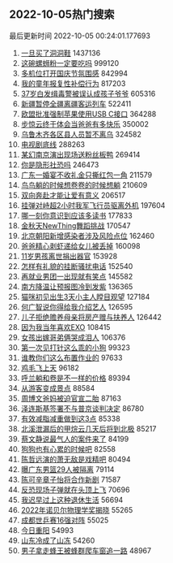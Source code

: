 ## 2022-10-05热门搜索 
最后更新时间 2022-10-05 00:24:01.177693 
1. [一旦买了洞洞鞋](https://s.weibo.com/weibo?q=%23%E4%B8%80%E6%97%A6%E4%B9%B0%E4%BA%86%E6%B4%9E%E6%B4%9E%E9%9E%8B%23&t=31&band_rank=1&Refer=top) 1437136
1. [这碗螺蛳粉一定要吃吗](https://s.weibo.com/weibo?q=%23%E8%BF%99%E7%A2%97%E8%9E%BA%E8%9B%B3%E7%B2%89%E4%B8%80%E5%AE%9A%E8%A6%81%E5%90%83%E5%90%97%23&t=31&band_rank=2&Refer=top) 999120
1. [多机位打开国庆节氛围感](https://s.weibo.com/weibo?q=%23%E5%A4%9A%E6%9C%BA%E4%BD%8D%E6%89%93%E5%BC%80%E5%9B%BD%E5%BA%86%E8%8A%82%E6%B0%9B%E5%9B%B4%E6%84%9F%23&t=31&band_rank=3&Refer=top) 842994
1. [我的童年报复性补偿行为](https://s.weibo.com/weibo?q=%23%E6%88%91%E7%9A%84%E7%AB%A5%E5%B9%B4%E6%8A%A5%E5%A4%8D%E6%80%A7%E8%A1%A5%E5%81%BF%E8%A1%8C%E4%B8%BA%23&t=31&band_rank=4&Refer=top) 817203
1. [37岁白发缉毒警被误认成孩子爷爷](https://s.weibo.com/weibo?q=%2337%E5%B2%81%E7%99%BD%E5%8F%91%E7%BC%89%E6%AF%92%E8%AD%A6%E8%A2%AB%E8%AF%AF%E8%AE%A4%E6%88%90%E5%AD%A9%E5%AD%90%E7%88%B7%E7%88%B7%23&t=31&band_rank=5&Refer=top) 605316
1. [新疆暂停全疆离疆客运列车](https://s.weibo.com/weibo?q=%23%E6%96%B0%E7%96%86%E6%9A%82%E5%81%9C%E5%85%A8%E7%96%86%E7%A6%BB%E7%96%86%E5%AE%A2%E8%BF%90%E5%88%97%E8%BD%A6%23&t=31&band_rank=6&Refer=top) 522411
1. [欧盟批准强制苹果使用USB C接口](https://s.weibo.com/weibo?q=%E6%AC%A7%E7%9B%9F%E6%89%B9%E5%87%86%E5%BC%BA%E5%88%B6%E8%8B%B9%E6%9E%9C%E4%BD%BF%E7%94%A8USB%20C%E6%8E%A5%E5%8F%A3&t=31&band_rank=7&Refer=top) 364288
1. [步惊云终于体会当爸爸有多快乐](https://s.weibo.com/weibo?q=%23%E6%AD%A5%E6%83%8A%E4%BA%91%E7%BB%88%E4%BA%8E%E4%BD%93%E4%BC%9A%E5%BD%93%E7%88%B8%E7%88%B8%E6%9C%89%E5%A4%9A%E5%BF%AB%E4%B9%90%23&t=31&band_rank=8&Refer=top) 350002
1. [乌鲁木齐各区县人员暂不离乌](https://s.weibo.com/weibo?q=%23%E4%B9%8C%E9%B2%81%E6%9C%A8%E9%BD%90%E5%90%84%E5%8C%BA%E5%8E%BF%E4%BA%BA%E5%91%98%E6%9A%82%E4%B8%8D%E7%A6%BB%E4%B9%8C%23&t=31&band_rank=9&Refer=top) 324582
1. [电视剧底线](https://s.weibo.com/weibo?q=%E7%94%B5%E8%A7%86%E5%89%A7%E5%BA%95%E7%BA%BF&t=31&band_rank=10&Refer=top) 288263
1. [某幻南京演出现场送粉丝板鸭](https://s.weibo.com/weibo?q=%23%E6%9F%90%E5%B9%BB%E5%8D%97%E4%BA%AC%E6%BC%94%E5%87%BA%E7%8E%B0%E5%9C%BA%E9%80%81%E7%B2%89%E4%B8%9D%E6%9D%BF%E9%B8%AD%23&t=31&band_rank=11&Refer=top) 269414
1. [你是隐形社恐吗](https://s.weibo.com/weibo?q=%23%E4%BD%A0%E6%98%AF%E9%9A%90%E5%BD%A2%E7%A4%BE%E6%81%90%E5%90%97%23&t=31&band_rank=12&Refer=top) 246473
1. [广东一婚宴不收礼金只撕红包一角](https://s.weibo.com/weibo?q=%23%E5%B9%BF%E4%B8%9C%E4%B8%80%E5%A9%9A%E5%AE%B4%E4%B8%8D%E6%94%B6%E7%A4%BC%E9%87%91%E5%8F%AA%E6%92%95%E7%BA%A2%E5%8C%85%E4%B8%80%E8%A7%92%23&t=31&band_rank=13&Refer=top) 211579
1. [鸟鸟躺的时候想卷卷的时候想躺](https://s.weibo.com/weibo?q=%23%E9%B8%9F%E9%B8%9F%E8%BA%BA%E7%9A%84%E6%97%B6%E5%80%99%E6%83%B3%E5%8D%B7%E5%8D%B7%E7%9A%84%E6%97%B6%E5%80%99%E6%83%B3%E8%BA%BA%23&t=31&band_rank=14&Refer=top) 210609
1. [双向奔赴才能让爱有意义](https://s.weibo.com/weibo?q=%23%E5%8F%8C%E5%90%91%E5%A5%94%E8%B5%B4%E6%89%8D%E8%83%BD%E8%AE%A9%E7%88%B1%E6%9C%89%E6%84%8F%E4%B9%89%23&t=31&band_rank=15&Refer=top) 206517
1. [挂弹对峙超2小时我军飞行员驱离外机](https://s.weibo.com/weibo?q=%23%E6%8C%82%E5%BC%B9%E5%AF%B9%E5%B3%99%E8%B6%852%E5%B0%8F%E6%97%B6%E6%88%91%E5%86%9B%E9%A3%9E%E8%A1%8C%E5%91%98%E9%A9%B1%E7%A6%BB%E5%A4%96%E6%9C%BA%23&t=31&band_rank=16&Refer=top) 197604
1. [哪一刻你意识到应该多读书](https://s.weibo.com/weibo?q=%23%E5%93%AA%E4%B8%80%E5%88%BB%E4%BD%A0%E6%84%8F%E8%AF%86%E5%88%B0%E5%BA%94%E8%AF%A5%E5%A4%9A%E8%AF%BB%E4%B9%A6%23&t=31&band_rank=17&Refer=top) 177833
1. [金秋天NewThing舞蹈挑战](https://s.weibo.com/weibo?q=%23%E9%87%91%E7%A7%8B%E5%A4%A9NewThing%E8%88%9E%E8%B9%88%E6%8C%91%E6%88%98%23&t=31&band_rank=18&Refer=top) 170547
1. [北京朝阳新增感染者涉及风险点位](https://s.weibo.com/weibo?q=%23%E5%8C%97%E4%BA%AC%E6%9C%9D%E9%98%B3%E6%96%B0%E5%A2%9E%E6%84%9F%E6%9F%93%E8%80%85%E6%B6%89%E5%8F%8A%E9%A3%8E%E9%99%A9%E7%82%B9%E4%BD%8D%23&t=31&band_rank=19&Refer=top) 162460
1. [爸爸精心剥虾递给女儿被丢掉](https://s.weibo.com/weibo?q=%23%E7%88%B8%E7%88%B8%E7%B2%BE%E5%BF%83%E5%89%A5%E8%99%BE%E9%80%92%E7%BB%99%E5%A5%B3%E5%84%BF%E8%A2%AB%E4%B8%A2%E6%8E%89%23&t=31&band_rank=20&Refer=top) 160098
1. [11岁男孩离世捐出器官](https://s.weibo.com/weibo?q=%2311%E5%B2%81%E7%94%B7%E5%AD%A9%E7%A6%BB%E4%B8%96%E6%8D%90%E5%87%BA%E5%99%A8%E5%AE%98%23&t=31&band_rank=21&Refer=top) 153928
1. [怎样有礼貌的挂断骚扰电话](https://s.weibo.com/weibo?q=%23%E6%80%8E%E6%A0%B7%E6%9C%89%E7%A4%BC%E8%B2%8C%E7%9A%84%E6%8C%82%E6%96%AD%E9%AA%9A%E6%89%B0%E7%94%B5%E8%AF%9D%23&t=31&band_rank=22&Refer=top) 152540
1. [再就业男团一出现就有笑点](https://s.weibo.com/weibo?q=%23%E5%86%8D%E5%B0%B1%E4%B8%9A%E7%94%B7%E5%9B%A2%E4%B8%80%E5%87%BA%E7%8E%B0%E5%B0%B1%E6%9C%89%E7%AC%91%E7%82%B9%23&t=31&band_rank=23&Refer=top) 145582
1. [南方降温让预报图冷到发紫](https://s.weibo.com/weibo?q=%23%E5%8D%97%E6%96%B9%E9%99%8D%E6%B8%A9%E8%AE%A9%E9%A2%84%E6%8A%A5%E5%9B%BE%E5%86%B7%E5%88%B0%E5%8F%91%E7%B4%AB%23&t=31&band_rank=24&Refer=top) 136365
1. [猫咪初见出生3天小主人瞠目观望](https://s.weibo.com/weibo?q=%23%E7%8C%AB%E5%92%AA%E5%88%9D%E8%A7%81%E5%87%BA%E7%94%9F3%E5%A4%A9%E5%B0%8F%E4%B8%BB%E4%BA%BA%E7%9E%A0%E7%9B%AE%E8%A7%82%E6%9C%9B%23&t=31&band_rank=25&Refer=top) 127184
1. [何广智说你得给我介绍艺人](https://s.weibo.com/weibo?q=%23%E4%BD%95%E5%B9%BF%E6%99%BA%E8%AF%B4%E4%BD%A0%E5%BE%97%E7%BB%99%E6%88%91%E4%BB%8B%E7%BB%8D%E8%89%BA%E4%BA%BA%23&t=31&band_rank=26&Refer=top) 126595
1. [儿子拒绝赡养母亲将房产赠与扶养人](https://s.weibo.com/weibo?q=%23%E5%84%BF%E5%AD%90%E6%8B%92%E7%BB%9D%E8%B5%A1%E5%85%BB%E6%AF%8D%E4%BA%B2%E5%B0%86%E6%88%BF%E4%BA%A7%E8%B5%A0%E4%B8%8E%E6%89%B6%E5%85%BB%E4%BA%BA%23&t=31&band_rank=27&Refer=top) 126442
1. [因为我当年喜欢EXO](https://s.weibo.com/weibo?q=%23%E5%9B%A0%E4%B8%BA%E6%88%91%E5%BD%93%E5%B9%B4%E5%96%9C%E6%AC%A2EXO%23&t=31&band_rank=28&Refer=top) 108415
1. [女孩出嫁哥弟俩哭成泪人](https://s.weibo.com/weibo?q=%23%E5%A5%B3%E5%AD%A9%E5%87%BA%E5%AB%81%E5%93%A5%E5%BC%9F%E4%BF%A9%E5%93%AD%E6%88%90%E6%B3%AA%E4%BA%BA%23&t=31&band_rank=29&Refer=top) 106376
1. [第一次见打针这么乖的小狗](https://s.weibo.com/weibo?q=%23%E7%AC%AC%E4%B8%80%E6%AC%A1%E8%A7%81%E6%89%93%E9%92%88%E8%BF%99%E4%B9%88%E4%B9%96%E7%9A%84%E5%B0%8F%E7%8B%97%23&t=31&band_rank=30&Refer=top) 99323
1. [谁教你们这么布置作业的](https://s.weibo.com/weibo?q=%23%E8%B0%81%E6%95%99%E4%BD%A0%E4%BB%AC%E8%BF%99%E4%B9%88%E5%B8%83%E7%BD%AE%E4%BD%9C%E4%B8%9A%E7%9A%84%23&t=31&band_rank=31&Refer=top) 97633
1. [鸡毛飞上天](https://s.weibo.com/weibo?q=%E9%B8%A1%E6%AF%9B%E9%A3%9E%E4%B8%8A%E5%A4%A9&t=31&band_rank=32&Refer=top) 96182
1. [呼兰躺和卷是不一样的价格](https://s.weibo.com/weibo?q=%23%E5%91%BC%E5%85%B0%E8%BA%BA%E5%92%8C%E5%8D%B7%E6%98%AF%E4%B8%8D%E4%B8%80%E6%A0%B7%E7%9A%84%E4%BB%B7%E6%A0%BC%23&t=31&band_rank=33&Refer=top) 89394
1. [从游客变成景点](https://s.weibo.com/weibo?q=%23%E4%BB%8E%E6%B8%B8%E5%AE%A2%E5%8F%98%E6%88%90%E6%99%AF%E7%82%B9%23&t=31&band_rank=34&Refer=top) 88584
1. [周博文爸妈被迫官宣二胎](https://s.weibo.com/weibo?q=%23%E5%91%A8%E5%8D%9A%E6%96%87%E7%88%B8%E5%A6%88%E8%A2%AB%E8%BF%AB%E5%AE%98%E5%AE%A3%E4%BA%8C%E8%83%8E%23&t=31&band_rank=35&Refer=top) 87163
1. [泽连斯基签署不与普京谈判决定](https://s.weibo.com/weibo?q=%23%E6%B3%BD%E8%BF%9E%E6%96%AF%E5%9F%BA%E7%AD%BE%E7%BD%B2%E4%B8%8D%E4%B8%8E%E6%99%AE%E4%BA%AC%E8%B0%88%E5%88%A4%E5%86%B3%E5%AE%9A%23&t=31&band_rank=36&Refer=top) 86780
1. [有效减脂减重做到这3点](https://s.weibo.com/weibo?q=%23%E6%9C%89%E6%95%88%E5%87%8F%E8%84%82%E5%87%8F%E9%87%8D%E5%81%9A%E5%88%B0%E8%BF%993%E7%82%B9%23&t=31&band_rank=37&Refer=top) 85338
1. [北溪泄漏后的甲烷云几天后将到北极](https://s.weibo.com/weibo?q=%23%E5%8C%97%E6%BA%AA%E6%B3%84%E6%BC%8F%E5%90%8E%E7%9A%84%E7%94%B2%E7%83%B7%E4%BA%91%E5%87%A0%E5%A4%A9%E5%90%8E%E5%B0%86%E5%88%B0%E5%8C%97%E6%9E%81%23&t=31&band_rank=38&Refer=top) 85217
1. [蔡文静说最气人的案件来了](https://s.weibo.com/weibo?q=%23%E8%94%A1%E6%96%87%E9%9D%99%E8%AF%B4%E6%9C%80%E6%B0%94%E4%BA%BA%E7%9A%84%E6%A1%88%E4%BB%B6%E6%9D%A5%E4%BA%86%23&t=31&band_rank=39&Refer=top) 84199
1. [狗狗也有心累的时候吧](https://s.weibo.com/weibo?q=%23%E7%8B%97%E7%8B%97%E4%B9%9F%E6%9C%89%E5%BF%83%E7%B4%AF%E7%9A%84%E6%97%B6%E5%80%99%E5%90%A7%23&t=31&band_rank=40&Refer=top) 82558
1. [陈哲远演的萧无敌是戏精吧](https://s.weibo.com/weibo?q=%23%E9%99%88%E5%93%B2%E8%BF%9C%E6%BC%94%E7%9A%84%E8%90%A7%E6%97%A0%E6%95%8C%E6%98%AF%E6%88%8F%E7%B2%BE%E5%90%A7%23&t=31&band_rank=41&Refer=top) 80494
1. [曝广东男篮29人被隔离](https://s.weibo.com/weibo?q=%23%E6%9B%9D%E5%B9%BF%E4%B8%9C%E7%94%B7%E7%AF%AE29%E4%BA%BA%E8%A2%AB%E9%9A%94%E7%A6%BB%23&t=31&band_rank=42&Refer=top) 79114
1. [陈可辛章子怡将合作新剧](https://s.weibo.com/weibo?q=%23%E9%99%88%E5%8F%AF%E8%BE%9B%E7%AB%A0%E5%AD%90%E6%80%A1%E5%B0%86%E5%90%88%E4%BD%9C%E6%96%B0%E5%89%A7%23&t=31&band_rank=43&Refer=top) 71587
1. [反恐现场子弹就在头顶上飞](https://s.weibo.com/weibo?q=%23%E5%8F%8D%E6%81%90%E7%8E%B0%E5%9C%BA%E5%AD%90%E5%BC%B9%E5%B0%B1%E5%9C%A8%E5%A4%B4%E9%A1%B6%E4%B8%8A%E9%A3%9E%23&t=31&band_rank=44&Refer=top) 70696
1. [我迟早过上这种退休生活](https://s.weibo.com/weibo?q=%23%E6%88%91%E8%BF%9F%E6%97%A9%E8%BF%87%E4%B8%8A%E8%BF%99%E7%A7%8D%E9%80%80%E4%BC%91%E7%94%9F%E6%B4%BB%23&t=31&band_rank=45&Refer=top) 56694
1. [2022年诺贝尔物理学奖揭晓](https://s.weibo.com/weibo?q=%232022%E5%B9%B4%E8%AF%BA%E8%B4%9D%E5%B0%94%E7%89%A9%E7%90%86%E5%AD%A6%E5%A5%96%E6%8F%AD%E6%99%93%23&t=31&band_rank=46&Refer=top) 55265
1. [成都世乒赛16强对阵](https://s.weibo.com/weibo?q=%23%E6%88%90%E9%83%BD%E4%B8%96%E4%B9%92%E8%B5%9B16%E5%BC%BA%E5%AF%B9%E9%98%B5%23&t=31&band_rank=47&Refer=top) 55025
1. [今日重阳](https://s.weibo.com/weibo?q=%23%E4%BB%8A%E6%97%A5%E9%87%8D%E9%98%B3%23&t=31&band_rank=48&Refer=top) 54993
1. [山东冷成了山冻](https://s.weibo.com/weibo?q=%23%E5%B1%B1%E4%B8%9C%E5%86%B7%E6%88%90%E4%BA%86%E5%B1%B1%E5%86%BB%23&t=31&band_rank=49&Refer=top) 54260
1. [男子拿走蜂王被蜂群爬车窗追一路](https://s.weibo.com/weibo?q=%23%E7%94%B7%E5%AD%90%E6%8B%BF%E8%B5%B0%E8%9C%82%E7%8E%8B%E8%A2%AB%E8%9C%82%E7%BE%A4%E7%88%AC%E8%BD%A6%E7%AA%97%E8%BF%BD%E4%B8%80%E8%B7%AF%23&t=31&band_rank=50&Refer=top) 48967
